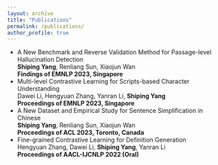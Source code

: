 ```yaml
---
layout: archive
title: "Publications"
permalink: /publications/
author_profile: true
---
```

* A New Benchmark and Reverse Validation Method for Passage-level Hallucination Detection<br />
**Shiping Yang**, Renliang Sun, Xiaojun Wan<br />
**Findings of EMNLP 2023, Singapore**
* Multi-level Contrastive Learning for Scripts-based Character Understanding<br />
Dawei Li, Hengyuan Zhang, Yanran Li, **Shiping Yang**<br />
**Proceedings of EMNLP 2023, Singapore**
* A New Dataset and Empirical Study for Sentence Simplification in Chinese<br />
**Shiping Yang**, Renliang Sun, Xiaojun Wan<br />
**Proceedings of ACL 2023, Toronto, Canada**
* Fine-grained Contrastive Learning for Definition Generation<br />
Hengyuan Zhang, Dawei Li, **Shiping Yang**, Yanran Li<br />
**Proceedings of AACL-IJCNLP 2022 (Oral)**
